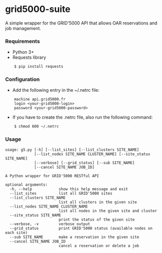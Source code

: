 # grid5000-suite

A simple wrapper for the GRID'5000 API that allows OAR reservations and job management. 

### Requirements

- Python 3+
- Requests library

```bash
	$ pip install requests
```

### Configuration

- Add the following entry in the ~/.netrc file:

```
	machine api.grid5000.fr
	login <your-grid5000-login>
	password <your-grid5000-password>
```

- If you have to create the .netrc file, also run the following command:

```bash
	$ chmod 600 ~/.netrc
```

### Usage

```
usage: g5.py [-h] [--list_sites] [--list_clusters SITE_NAME]
             [--list_nodes SITE_NAME CLUSTER_NAME] [--site_status SITE_NAME]
             [--verbose] [--grid_status] [--sub SITE_NAME]
             [--cancel SITE_NAME JOB_ID]

A Python wrapper for GRID'5000 RESTful API

optional arguments:
  -h, --help            show this help message and exit
  --list_sites          list all GRID'5000 sites
  --list_clusters SITE_NAME
                        list all clusters in the given site
  --list_nodes SITE_NAME CLUSTER_NAME
                        list all nodes in the given site and cluster
  --site_status SITE_NAME
                        print the status of the given site
  --verbose, -v         verbose output
  --grid_status         print GRID'5000 status (available nodes on each site)
  --sub SITE_NAME       make a reservation in the given site
  --cancel SITE_NAME JOB_ID
                        cancel a reservation or delete a job
```
